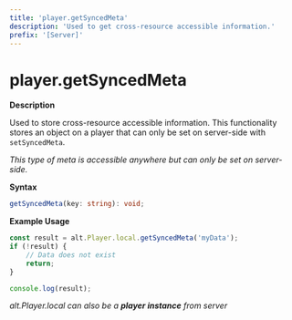 ```yaml
---
title: 'player.getSyncedMeta'
description: 'Used to get cross-resource accessible information.'
prefix: '[Server]'
---
```


# player.getSyncedMeta

**Description**

Used to store cross-resource accessible information. This functionality stores an object on a player that can only be set on server-side with `setSyncedMeta`.

_This type of meta is accessible anywhere but can only be set on server-side._

**Syntax**

```ts
getSyncedMeta(key: string): void;
```

**Example Usage**

```js
const result = alt.Player.local.getSyncedMeta('myData');
if (!result) {
    // Data does not exist
    return;
}

console.log(result);
```

_alt.Player.local can also be a **player instance** from server_
